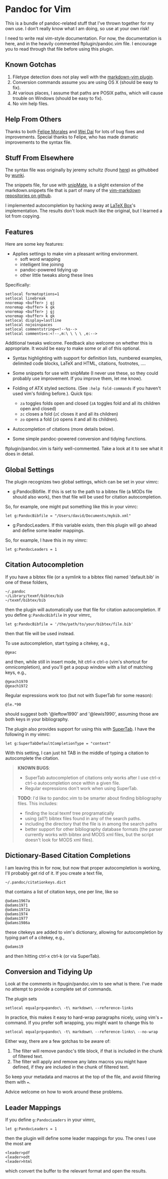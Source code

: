 # Pandoc for Vim

This is a bundle of pandoc-related stuff that I've thrown together for
my own use. I don't really know what I am doing, so use at your own
risk!

I need to write real vim-style documentation. For now, the documentation
is here, and in the heavily commented ftplugin/pandoc.vim file. I
encourage you to read through that file before using this plugin.

## Known Gotchas

1.  Filetype detection does not play well with the [markdown-vim
    plugin][].
2.  Conversion commands assume you are using OS X (should be easy to
    fix).
3.  At various places, I assume that paths are POSIX paths, which will
    cause trouble on Windows (should be easy to fix).
4.  No vim help files.

## Help From Others

Thanks to both [Felipe Morales][] and [Wei Dai][] for lots of bug fixes
and improvements. Special thanks to Felipe, who has made dramatic
improvements to the syntax file.

## Stuff From Elsewhere

The syntax file was originally by jeremy schultz (found [here][]) as
githubbed by [wunki][].

The snippets file, for use with [snipMate][], is a slight extension of
the markdown.snippets file that is part of many of the [vim-markdown
repositories on github][].

I implemented autocompletion by hacking away at [LaTeX Box][]'s
implementation. The results don't look much like the original, but I
learned a lot from copying.

## Features

Here are some key features:

-   Applies settings to make vim a pleasant writing environment.
    -   soft word wrapping
    -   intelligent line joining
    -   pandoc-powered tidying up
    -   other little tweaks along these lines

Specifically:

    setlocal formatoptions=1
    setlocal linebreak
    nnoremap <buffer> j gj
    nnoremap <buffer> k gk
    vnoremap <buffer> j gj
    vnoremap <buffer> k gk
    setlocal display=lastline
    setlocal nojoinspaces
    setlocal commentstring=<!--%s-->
    setlocal comments=s:<!--,m:\ \ \ \ ,e:-->

Additional tweaks welcome. Feedback also welcome on whether this is
appropriate. It would be easy to make some or all of this optional.

-   Syntax highlighting with support for definition lists, numbered
    examples, delimited code blocks, LaTeX and HTML, citations,
    footnotes, ....

-   Some snippets for use with snipMate (I never use these, so they
    could probably use improvement. If you improve them, let me know).

-   Folding of ATX styled sections. (See `:help fold-commands` if you
    haven't used vim's folding before.). Quick tips:

    -   `za` toggles folds open and closed (`zA` toggles fold and all
        its children open and closed)
    -   `zc` closes a fold (`zC` closes it and all its children)
    -   `zo` opens a fold (`zO` opens it and all its children).

-   Autocompletion of citations (more details below).

-   Some simple pandoc-powered conversion and tidying functions.

ftplugin/pandoc.vim is fairly well-commented. Take a look at it to see
what it does in detail.

## Global Settings

The plugin recognizes two global settings, which can be set in your
vimrc:

-   g:PandocBibfile. If this is set to the path to a bibtex file (a MODs
    file should also work), then that file will be used for citation
    autocompletion.

So, for example, one might put something like this in your vimrc:

    let g:PandocBibfile = "/Users/david/Documents/mybib.xml"

-   g:PandocLeaders. If this variable exists, then this plugin will go
    ahead and define some leader mappings.

So, for example, I have this in my vimrc:

    let g:PandocLeaders = 1

## Citation Autocompletion

If you have a bibtex file (or a symlink to a bibtex file) named
'default.bib' in one of these folders,

    ~/.pandoc
    ~/Library/texmf/bibtex/bib
    ~/texmf/bibtex/bib

then the plugin will automatically use that file for citation
autocompletion. If you define `g:PandocBibfile` in your vimrc,

    let g:PandocBibfile = '/the/path/to/your/bibtex/file.bib'

then that file will be used instead.

To use autocompletion, start typing a citekey, e.g.,

    @geac

and then, while still in insert mode, hit ctrl-x ctrl-o (vim's shortcut
for omnicompletion), and you'll get a popup window with a list of
matching keys, e.g.,

    @geach1970
    @geach1972

Regular expressions work too (but not with SuperTab for some reason):

    @le.*90

should suggest both '@leftow1990' and '@lewis1990', assuming those are
both keys in your bibliography.

The plugin also provides support for using this with [SuperTab][]. I
have the following in my vimrc:

    let g:SuperTabDefaultCompletionType = "context"

With this setting, I can just hit TAB in the middle of typing a citation
to autocomplete the citation.

> **KNOWN BUGS**:
>
> -   SuperTab autocompletion of citations only works after I use ctrl-x
>     ctrl-o autocompletion once within a given file.
> -   Regular expressions don't work when using SuperTab.

> **TODO**: I'd like to pandoc.vim to be smarter about finding
> bibliography files. This includes:
>
> -   finding the local texmf tree programatically
> -   using (all?) bibtex files found in any of the search paths.
> -   including the directory that the file is in among the search paths
> -   better support for other bibliography database formats (the parser
>     currently works with bibtex and MODS xml files, but the script
>     doesn't look for MODS xml files).

## Dictionary-Based Citation Completions

I am leaving this in for now, but now that proper autocompletion is
working, I'll probably get rid of it. If you create a text file,

    ~/.pandoc/citationkeys.dict

that contains a list of citation keys, one per line, like so

    @adams1967a
    @adams1971
    @adams1972a
    @adams1974
    @adams1977
    @adams1986a

these citekeys are added to vim's dictionary, allowing for
autocompletion by typing part of a citekey, e.g.,

    @adams19

and then hitting ctrl-x ctrl-k (or via SuperTab).

## Conversion and Tidying Up

Look at the comments in ftpugin/pandoc.vim to see what is there. I've
made no attempt to provide a complete set of commands.

The plugin sets

    setlocal equalprg=pandoc\ -t\ markdown\ --reference-links

In practice, this makes it easy to hard-wrap paragraphs nicely, using
vim's `=` command. If you prefer soft wrapping, you might want to 
change this to

    setlocal equalprg=pandoc\ -t\ markdown\ --reference-links\ --no-wrap

Either way, there are a few gotchas to be aware of:

1.  The filter will remove pandoc's title block, if that is included in
    the chunk of filtered text.
2.  The filter will apply and remove any latex macros you might have
    defined, if they are included in the chunk of filtered text.

So keep your metadata and macros at the top of the file, and avoid
filtering them with `=`.

Advice welcome on how to work around these problems.

## Leader Mappings

If you define `g:PandocLeaders` in your vimrc,

    let g:PandocLeaders = 1

then the plugin will define some leader mappings for you. The ones I use
the most are

    <leader>pdf
    <leader>odt
    <leader>html

which convert the buffer to the relevant format and open the results.

  [markdown-vim plugin]: http://plasticboy.com/markdown-vim-mode/
  [Felipe Morales]: https://github.com/fmoralesc
  [Wei Dai]: https://github.com/clvv
  [here]: http://www.vim.org/scripts/script.php?script_id=2389
  [wunki]: https://github.com/wunki/vim-pandoc
  [snipMate]: http://www.vim.org/scripts/script.php?script_id=2540
  [vim-markdown repositories on github]: https://github.com/hallison/vim-markdown
  [LaTeX Box]: http://www.vim.org/scripts/script.php?script_id=3109
  [SuperTab]: http://www.vim.org/scripts/script.php?script_id=1643
